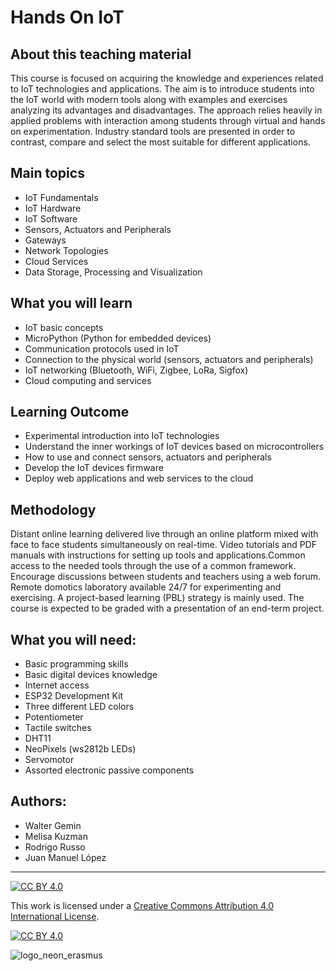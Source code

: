 # Hands On IoT
## About this teaching material

This course is focused on acquiring the knowledge and experiences related
to IoT technologies and applications. The aim is to introduce students
into the IoT world with modern tools along with examples and exercises
analyzing its advantages and disadvantages. The approach relies heavily in
applied problems with interaction among students through virtual and hands on
experimentation. Industry standard tools are presented in order to contrast,
compare and select the most suitable for different applications.

## Main topics
- IoT Fundamentals
- IoT Hardware
- IoT Software
- Sensors, Actuators and Peripherals
- Gateways
- Network Topologies
- Cloud Services
- Data Storage, Processing and Visualization

## What you will learn
- IoT basic concepts
- MicroPython (Python for embedded devices)
- Communication protocols used in IoT
- Connection to the physical world (sensors, actuators and peripherals)
- IoT networking (Bluetooth, WiFi, Zigbee, LoRa, Sigfox)
- Cloud computing and services

## Learning Outcome

- Experimental introduction into IoT technologies
- Understand the inner workings of IoT devices based on microcontrollers
- How to use and connect sensors, actuators and peripherals
- Develop the IoT devices firmware
- Deploy web applications and web services to the cloud

## Methodology

Distant online learning delivered live through an online platform mixed with 
face to face students simultaneously on real-time. Video tutorials and PDF
manuals with instructions for setting up tools and applications.Common access
to the needed tools through the use of a common framework. Encourage discussions
between students and teachers using a web forum. Remote domotics laboratory
available 24/7 for experimenting and exercising. A project-based learning 
(PBL) strategy is mainly used. The course is expected to be graded
with a presentation of an end-term project.

## What you will need:
- Basic programming skills
- Basic digital devices knowledge
- Internet access
- ESP32 Development Kit
- Three different LED colors
- Potentiometer
- Tactile switches
- DHT11
- NeoPixels (ws2812b LEDs)
- Servomotor
- Assorted electronic passive components

## Authors:

- Walter Gemin
- Melisa Kuzman
- Rodrigo Russo
- Juan Manuel López

***
[![CC BY 4.0][cc-by-shield]][cc-by]

This work is licensed under a
[Creative Commons Attribution 4.0 International License][cc-by].

[![CC BY 4.0][cc-by-image]][cc-by]

[cc-by]: http://creativecommons.org/licenses/by/4.0/
[cc-by-image]: https://i.creativecommons.org/l/by/4.0/88x31.png
[cc-by-shield]: https://img.shields.io/badge/License-CC%20BY%204.0-lightgrey.svg
![logo_neon_erasmus](https://user-images.githubusercontent.com/49734900/153255554-d0157b48-ceea-40c7-9ca8-ce098fe193e8.png)